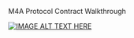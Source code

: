 M4A Protocol Contract Walkthrough

[![IMAGE ALT TEXT HERE](https://img.youtube.com/vi/GUaYCxV6BIA/0.jpg)](https://www.youtube.com/watch?v=GUaYCxV6BIA)
